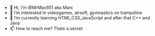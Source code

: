 - 👋 Hi, I’m @MrMac651 aka Marc
- 👀 I’m interested in videogames, airsoft, gymnastics on trampoline
- 🌱 I’m currently learning HTML,CSS,JavaScript and after that C++ and Java
- 📫 How to reach me? Thats a secret 

<!---
MrMac651/MrMac651 is a ✨ special ✨ repository because its `README.md` (this file) appears on your GitHub profile.
You can click the Preview link to take a look at your changes.
--->
